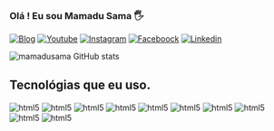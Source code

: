 ### Olá !  Eu sou Mamadu Sama 🖐

[![Blog](https://img.shields.io/badge/Maintained%3F-yes-green.svg)](https//novatecolution.pt/blog/)
[![Youtube](https://img.shields.io/badge/YouTube-FF0000?style=for-the-badge&logo=youtube&logoColor=white)](https://www.youtube.com/@novatecsdev) 
[![Instagram](https://img.shields.io/badge/Instagram-E4405F?style=for-the-badge&logo=instagram&logoColor=white)](https://www.instagram.com/mamadusama/) 
[![Faceboock](https://img.shields.io/badge/Facebook-1877F2?style=for-the-badge&logo=facebook&logoColor=white)](https://www.facebook.com/mamadu.sama.161) 
[![Linkedin](https://img.shields.io/badge/LinkedIn-0077B5?style=for-the-badge&logo=linkedin&logoColor=white)](https://www.facebook.com/mamadu.sama.161)

![mamadusama GitHub stats](https://github-readme-stats.vercel.app/api?username=mamadusama&show_icons=true&theme=radical)

## Tecnológias que eu uso. 


<div style="display: inline">
    <img align="center" alt="html5" src="https://img.shields.io/badge/HTML5-E34F26?style=for-the-badge&logo=html5&logoColor=white">
</div>
<div style="display: inline">
    <img align="center" alt="html5" src="https://img.shields.io/badge/CSS3-1572B6?style=for-the-badge&logo=css3&logoColor=white">
</div>
<div style="display: inline">
    <img align="center" alt="html5" src="https://img.shields.io/badge/JavaScript-F7DF1E?style=for-the-badge&logo=javascript&logoColor=black">
</div>
<div style="display: inline">
    <img align="center" alt="html5" src="https://img.shields.io/badge/PHP-777BB4?style=for-the-badge&logo=php&logoColor=white">
</div>
<div style="display: inline">
    <img align="center" alt="html5" src="https://img.shields.io/badge/Node.js-43853D?style=for-the-badge&logo=node.js&logoColor=white">
</div>
<div style="display: inline">
    <img align="center" alt="html5" src="https://img.shields.io/badge/PostgreSQL-316192?style=for-the-badge&logo=postgresql&logoColor=white">
</div>
<div style="display:inline">
    <img align="center" alt="html5" src="https://img.shields.io/badge/React-20232A?style=for-the-badge&logo=react&logoColor=61DAFB">
</div>
<div style="display: inline">
    <img align="center" alt="html5" src="https://img.shields.io/badge/Bootstrap-563D7C?style=for-the-badge&logo=bootstrap&logoColor=white">
</div>
<div style="display: inline">
    <img align="center" alt="html5" src="https://img.shields.io/badge/MySQL-00000F?style=for-the-badge&logo=mysql&logoColor=white">
</div>
<div style="display: inline">
    <img  align="center" alt="html5" src="https://img.shields.io/badge/Vue.js-35495E?style=for-the-badge&logo=vue.js&logoColor=4FC08D">
</div>




